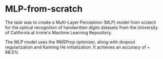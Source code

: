 # MLP-from-scratch
The task was to create a Multi-Layer Perceptron (MLP) model from scratch for the optical recognition of handwritten digits datasets from the University of California at Irvine's Machine Learning Repository.

The MLP model uses the RMSProp optimizer, along with dropout regularization and Kaiming He initialization. It achieves an accuracy of ~ 98.5%
